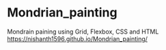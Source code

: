 # Mondrian_painting
Mondrain paining using Grid, Flexbox, CSS and HTML
https://nishanth1596.github.io/Mondrian_painting/
